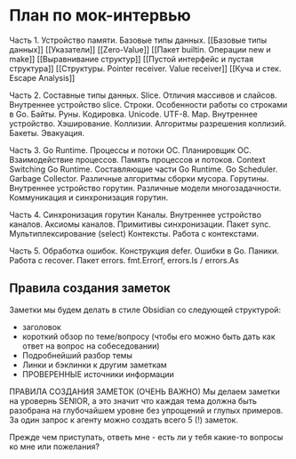 # План по мок-интервью

Часть 1. Устройство памяти. Базовые типы данных.
[[Базовые типы данных]] [[Указатели]] [[Zero-Value]]
[[Пакет builtin. Операции new и make]] [[Выравнивание структур]]
[[Пустой интерфейс и пустая структура]]
[[Структуры. Pointer receiver. Value receiver]]
[[Куча и стек. Escape Analysis]]

Часть 2. Составные типы данных.
Slice. Отличия массивов и слайсов. Внутреннее устройство slice.
Строки. Особенности работы со строками в Go. Байты. Руны. Кодировка. Unicode. UTF-8.
Map. Внутреннее устройство. Хэширование. Коллизии. Алгоритмы разрешения коллизий. Бакеты. Эвакуация.

Часть 3. Go Runtime.
Процессы и потоки ОС. Планировщик ОС. Взаимодействие процессов. Память процессов и потоков. Context Switching
Go Runtime. Составляющие части Go Runtime.
Go Scheduler. Garbage Collector. Различные алгоритмы сборки мусора.
Горутины. Внутреннее устройство горутин. Различные модели многозадачности.
Коммуникация и синхронизация горутин.

Часть 4. Синхронизация горутин
Каналы. Внутреннее устройство каналов. Аксиомы каналов.
Примитивы синхронизации. Пакет sync. Мультиплексирование (select)
Контексты. Работа с контекстами.

Часть 5. Обработка ошибок.
Конструкция defer.
Ошибки в Go. Паники. Работа с recover.
Пакет errors. fmt.Errorf, errors.Is / errors.As

## Правила создания заметок

Заметки мы будем делать в стиле Obsidian со следующей структурой:

- заголовок
- короткий обзор по теме/вопросу (чтобы его можно быть дать как ответ на вопрос на собеседовании)
- Подробнейший разбор темы
- Линки и бэклинки к другим заметкам
- ПРОВЕРЕННЫЕ источники информации

ПРАВИЛА СОЗДАНИЯ ЗАМЕТОК (ОЧЕНЬ ВАЖНО)
Мы делаем заметки на уровернь SENIOR, а это значит что каждая тема должна быть разобрана на глубочайшем уровне без упрощений и глупых примеров.
За один запрос к агенту можно создать всего 5 (!) заметок.

Прежде чем приступать, ответь мне - есть ли у тебя какие-то вопросы ко мне или пожелания?
